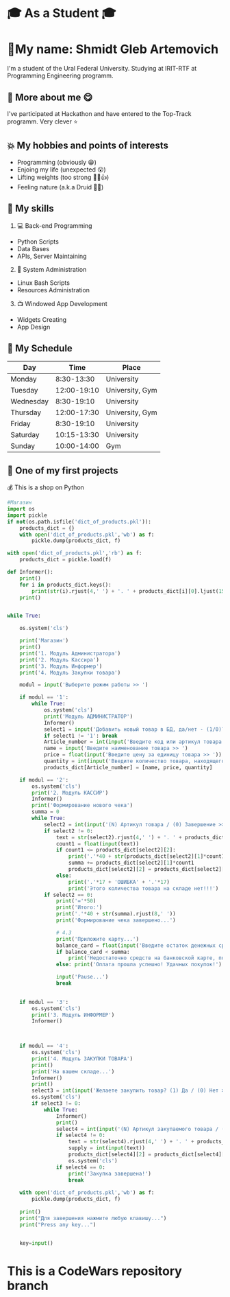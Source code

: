 # :mortar_board: As a Student :mortar_board:
# :scroll:My name: Shmidt Gleb Artemovich
I'm a student of the Ural Federal University. Studying at IRIT-RTF at Programming Engineering programm.

## :bookmark: More about me :yum:
I've participated at Hackathon and have entered to the Top-Track programm. Very clever :star:

## :boom: My hobbies and points of interests 
- Programming (obviously :grin:)
- Enjoing my life (unexpected :open_mouth:)
- Lifting weights (too strong :muscle::sunglasses::thumbsup:)
- Feeling nature (a.k.a Druid :herb::green_heart:)

## :dart: My skills
1. :computer: Back-end Programming
  - Python Scripts
  - Data Bases
  - APIs, Server Maintaining
2. :hammer: System Administration
  - Linux Bash Scripts
  - Resources Administration
3. :tv: Windowed App Development
  - Widgets Creating
  - App Design

## :calendar: My Schedule
| Day | Time | Place |
|-----------|------|-------|
| Monday    | 8:30-13:30 | University |
| Tuesday   | 12:00-19:10 | University, Gym |
| Wednesday | 8:30-19:10 | University |
| Thursday  | 12:00-17:30 | University, Gym |  
| Friday    | 8:30-19:10 | University |
| Saturday  | 10:15-13:30 | University |
| Sunday    | 10:00-14:00 | Gym |

## :pushpin: One of my first projects
:moneybag: This is a shop on Python
```python
#Магазин
import os
import pickle
if not(os.path.isfile('dict_of_products.pkl')):
    products_dict = {}
    with open('dict_of_products.pkl','wb') as f:
        pickle.dump(products_dict, f)

with open('dict_of_products.pkl','rb') as f:
    products_dict = pickle.load(f)

def Informer():
    print()
    for i in products_dict.keys():
        print(str(i).rjust(4,' ') + '. ' + products_dict[i][0].ljust(15,'.') + str(products_dict[i][1]).rjust(7,'.') + ' x ' + str(products_dict[i][2]))
    print()


while True:

    os.system('cls')

    print('Магазин')
    print()
    print('1. Модуль Администратора')
    print('2. Модуль Кассира')
    print('3. Модуль Информер')
    print('4. Модуль Закупки товара')

    modul = input('Выберите режим работы >> ')

    if modul == '1':
        while True:
            os.system('cls')
            print('Модуль АДМИНИСТРАТОР')
            Informer()
            select1 = input('Добавить новый товар в БД, да/нет - (1/0)? >> ')
            if select1 != '1': break
            Article_number = int(input('Введите код или артикул товара >> '))
            name = input('Введите наименование товара >> ')
            price = float(input('Введите цену за единицу товара >> '))
            quantity = int(input('Введите количество товара, находящегося на складе >> '))
            products_dict[Article_number] = [name, price, quantity]

    if modul == '2':
        os.system('cls')
        print('2. Модуль КАССИР')
        Informer()
        print('Формирование нового чека')
        summa = 0
        while True:
            select2 = int(input('(N) Артикул товара / (0) Завершение >> '))
            if select2 != 0:
                text = str(select2).rjust(4,' ') + '. ' + products_dict[select2][0].ljust(15,'.') + str(products_dict[select2][1]) + ' x '
                count1 = float(input(text))
                if count1 <= products_dict[select2][2]:
                    print('.'*40 + str(products_dict[select2][1]*count1).rjust(8,' '))
                    summa += products_dict[select2][1]*count1
                    products_dict[select2][2] = products_dict[select2][2] - count1
                else:
                    print('.'*17 + 'ОШИБКА' + '.'*17)
                    print('Этого количества товара на складе нет!!!')
            if select2 == 0:
                print('='*50)
                print('Итого:')
                print('.'*40 + str(summa).rjust(8,' '))
                print('Формирование чека завершено...')

                # 4.3
                print('Приложите карту...')
                balance_card = float(input('Введите остаток денежных средств на банковской карте >> '))
                if balance_card < summa:
                    print('Недостаточно средств на банковской карте, пополните баланс!')
                else: print('Оплата прошла успешно! Удачных покупок!')

                input('Pause...')
                break
                

    if modul == '3':
        os.system('cls')
        print('3. Модуль ИНФОРМЕР')
        Informer()
        


    if modul == '4':
        os.system('cls')
        print('4. Модуль ЗАКУПКИ ТОВАРА')
        print()
        print('На вашем складе...')
        Informer()
        print()
        select3 = int(input('Желаете закупить товар? (1) Да / (0) Нет >> '))
        os.system('cls')
        if select3 != 0:
            while True:
                Informer()
                print()
                select4 = int(input('(N) Артикул закупаемого товара / (0) Завершение >> '))
                if select4 != 0:
                    text = str(select4).rjust(4,' ') + '. ' + products_dict[select4][0].ljust(15,'.') + str(products_dict[select4][1]) + ' x '
                    supply = int(input(text))
                    products_dict[select4][2] = products_dict[select4][2] + supply
                    os.system('cls')
                if select4 == 0:
                    print('Закупка завершена!')
                    break
        
    with open('dict_of_products.pkl','wb') as f:
        pickle.dump(products_dict, f)
    
    print()
    print("Для завершения нажмите любую клавишу...")
    print("Press any key...")

    
    key=input()
```
<h1> This is a CodeWars repository branch </h1>
